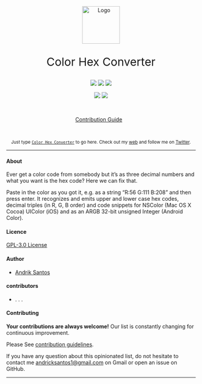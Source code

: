 <div align="center">
	<img src="Color%20Hex%20Converter/Henkos-Icon-68.ico" alt="Logo" width="100px">
	<p style="font-size:30px;">Color Hex Converter<p>
	<p>
		<img src="https://img.shields.io/badge/c%23-%E2%AD%90%E2%AD%90%E2%AD%90%E2%AD%90%E2%AD%90-blue">
		<img src="https://img.shields.io/badge/VisualStudio-%E2%AD%90%E2%AD%90%E2%AD%90%E2%AD%90%E2%AD%90-blue">
		<img src="https://img.shields.io/badge/Guna-%E2%AD%90%E2%AD%90%E2%AD%90%E2%AD%90%E2%AD%90-blue">
	</p>
	<p>
		<img src="https://img.shields.io/badge/Version-1.0-red">
		<img src="https://img.shields.io/badge/Author-AndrikSantos-red">
	</p>
	<br>
	<p>
		<a href="Contributing.md">Contribution Guide</a>&nbsp;&nbsp;&nbsp;
	</p>
	<br>
	<p >
		<sub>Just type <a href="https://github.com/andriksantos/ColorHexConverter"><code>Color Hex Converter</code></a> to go here. Check out my <a href="https://andriksantos.github.io/">web</a> and follow me on <a href="https://twitter.com/andrik_rsm">Twitter</a>.</sub>
	</p>
</div>

---

#### About
Ever get a color code from somebody but it’s as three decimal numbers and what you want is the hex code? Here we can fix that. 

Paste in the color as you got it, e.g. as a string “R:56 G:111 B:208” and then press enter. It recognizes and emits upper and lower case hex codes, decimal triples (in R, G, B order) and code snippets for NSColor (Mac OS X Cocoa) UIColor (iOS) and as an ARGB 32-bit unsigned Integer (Android Color).

#### Licence
[ GPL-3.0 License](https://github.com/andriksantos/ColorHexConverter/blob/master/LICENSE)

#### Author
-	[Andrik Santos](https://andriksantos.github.io/)

#### contributors
- . . .

#### Contributing

**Your contributions are always welcome!** Our list is constantly changing for continuous improvement.

Please See [contribution guidelines](https://github.com/andriksantos/ColorHexConverter/blob/master/Contributing.md).

If you have any question about this opinionated list, do not hesitate to contact me [andricksantos1@gmail.com](mailto:andricksantos1@gmail.com) on Gmail or open an issue on GitHub.

---